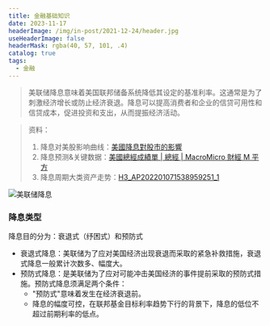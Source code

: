 ```yaml
---
title: 金融基础知识
date: 2023-11-17
headerImage: /img/in-post/2021-12-24/header.jpg
useHeaderImage: false
headerMask: rgba(40, 57, 101, .4)
catalog: true
tags:
  - 金融
---
```


> 美联储降息意味着美国联邦储备系统降低其设定的基准利率。这通常是为了刺激经济增长或防止经济衰退。降息可以提高消费者和企业的信贷可用性和信贷成本，促进投资和支出，从而提振经济活动。

> 资料：
>
> 1. 降息对美股影响曲线：[美國降息對股市的影響](https://www.macromicro.me/charts/72513/mei-guo-jiang-xi-dui-gu-shi-de-ying-xiang)
> 2. 降息预测&关键数据：[美國總經成績單 | 總經 | MacroMicro 財經 M 平方](https://www.macromicro.me/macro/us)
> 3. 降息周期大类资产走势：[H3_AP202201071538959251_1](https://pdf.dfcfw.com/pdf/H3_AP202201071538959251_1.pdf)

![美联储降息](https://swtywang.fun/minio/blog/a7989292148186c194eec341ddfaed65.png)

### 降息类型

降息目的分为：衰退式（纾困式）和预防式

- 衰退式降息：美联储为了应对美国经济出现衰退而采取的紧急补救措施，衰退式降息一般累计次数多、幅度大。
- 预防式降息：是美联储为了应对可能冲击美国经济的事件提前采取的预防式措施。预防式降息须满足两个条件：
  - "预防式"意味着发生在经济衰退前。
  - 降息的幅度可控，在联邦基金目标利率趋势下行的背景下，降息的低位不超过前期利率的低点。
